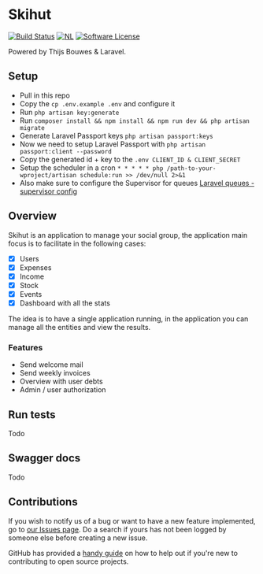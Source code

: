# Skihut
[![Build Status](https://travis-ci.org/ThijsBouwes/skihut.svg?branch=master)](https://travis-ci.org/ThijsBouwes/skihut)
[![NL](https://img.shields.io/badge/Made%20in-NL-blue.svg)](https://computer4life.nl)
[![Software License](https://img.shields.io/badge/license-MIT-brightgreen.svg?style=flat-square)](LICENSE)

Powered by Thijs Bouwes & Laravel.
## Setup
* Pull in this repo
* Copy the `cp .env.example .env` and configure it
* Run `php artisan key:generate`
* Run `composer install && npm install && npm run dev && php artisan migrate`
* Generate Laravel Passport keys `php artisan passport:keys`
* Now we need to setup Laravel Passport with `php artisan passport:client --password`
* Copy the generated id + key to the `.env CLIENT_ID & CLIENT_SECRET`
* Setup the scheduler in a cron `* * * * * php /path-to-your-wproject/artisan schedule:run >> /dev/null 2>&1`
* Also make sure to configure the Supervisor for queues [Laravel queues - supervisor config](https://laravel.com/docs/5.6/queues#supervisor-configuration)

## Overview
Skihut is an application to manage your social group, the application main focus is to facilitate in the following cases:
- [x] Users 
- [x] Expenses
- [x] Income
- [x] Stock
- [x] Events
- [x] Dashboard with all the stats

The idea is to have a single application running, in the application you can manage all the entities and view the results.

### Features
* Send welcome mail
* Send weekly invoices
* Overview with user debts
* Admin / user authorization 

## Run tests
Todo

## Swagger docs
Todo

## Contributions
If you wish to notify us of a bug or want to have a new feature implemented, go to [our Issues page](https://github.com/ThijsBouwes/skihut/issues). Do a search if yours has not been logged by someone else before creating a new issue.

GitHub has provided a [handy guide](https://opensource.guide/) on how to help out if you're new to contributing to open source projects.